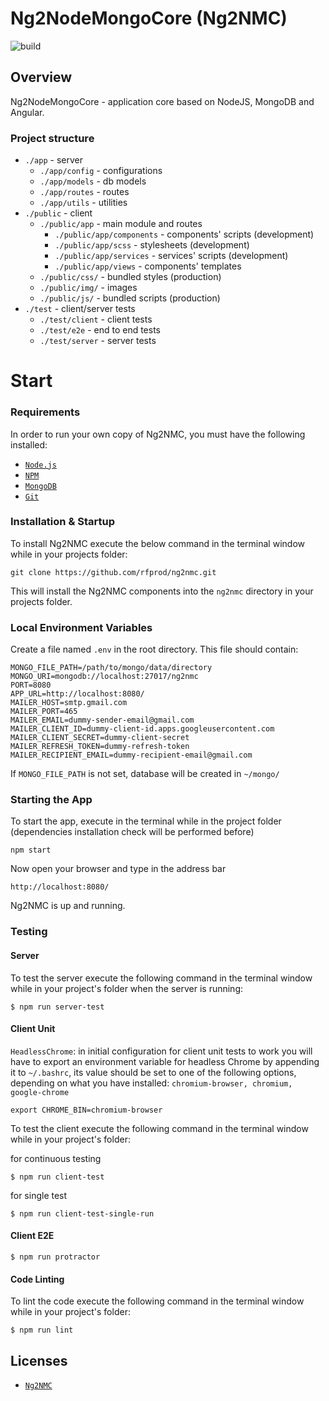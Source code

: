 # Ng2NodeMongoCore (Ng2NMC)

![build](https://travis-ci.org/rfprod/ng2nmc.svg?branch=master)

## Overview

Ng2NodeMongoCore - application core based on NodeJS, MongoDB and Angular.

### Project structure

* `./app` - server
  * `./app/config` - configurations
  * `./app/models` - db models
  * `./app/routes` - routes
  * `./app/utils` - utilities
* `./public` - client
  * `./public/app` - main module and routes
    * `./public/app/components` - components' scripts (development)
    * `./public/app/scss` - stylesheets (development)
    * `./public/app/services` - services' scripts (development)
    * `./public/app/views` - components' templates
  * `./public/css/` - bundled styles (production)
  * `./public/img/` - images
  * `./public/js/` - bundled scripts (production)
* `./test` - client/server tests
  * `./test/client` - client tests
  * `./test/e2e` - end to end tests
  * `./test/server` - server tests

# Start

### Requirements

In order to run your own copy of Ng2NMC, you must have the following installed:

- [`Node.js`](https://nodejs.org/)
- [`NPM`](https://nodejs.org/)
- [`MongoDB`](http://www.mongodb.org/)
- [`Git`](https://git-scm.com/)

### Installation & Startup

To install Ng2NMC execute the below command in the terminal window while in your projects folder:

```
git clone https://github.com/rfprod/ng2nmc.git
```

This will install the Ng2NMC components into the `ng2nmc` directory in your projects folder.

### Local Environment Variables

Create a file named `.env` in the root directory. This file should contain:

```
MONGO_FILE_PATH=/path/to/mongo/data/directory
MONGO_URI=mongodb://localhost:27017/ng2nmc
PORT=8080
APP_URL=http://localhost:8080/
MAILER_HOST=smtp.gmail.com
MAILER_PORT=465
MAILER_EMAIL=dummy-sender-email@gmail.com
MAILER_CLIENT_ID=dummy-client-id.apps.googleusercontent.com
MAILER_CLIENT_SECRET=dummy-client-secret
MAILER_REFRESH_TOKEN=dummy-refresh-token
MAILER_RECIPIENT_EMAIL=dummy-recipient-email@gmail.com
```

If `MONGO_FILE_PATH` is not set, database will be created in `~/mongo/`

### Starting the App

To start the app, execute in the terminal while in the project folder (dependencies installation check will be performed before)

```
npm start
```

Now open your browser and type in the address bar

```
http://localhost:8080/
```

Ng2NMC is up and running.

### Testing

#### Server

To test the server execute the following command in the terminal window while in your project's folder when the server is running:

```
$ npm run server-test
```

#### Client Unit

`HeadlessChrome`: in initial configuration for client unit tests to work you will have to export an environment variable for headless Chrome by appending it to `~/.bashrc`, its value should be set to one of the following options, depending on what you have installed: `chromium-browser, chromium, google-chrome`

```
export CHROME_BIN=chromium-browser
```

To test the client execute the following command in the terminal window while in your project's folder:

for continuous testing

```
$ npm run client-test
```

for single test

```
$ npm run client-test-single-run
```

#### Client E2E

```
$ npm run protractor
```

#### Code Linting

To lint the code execute the following command in the terminal window while in your project's folder:

```
$ npm run lint
```

## Licenses

* [`Ng2NMC`](LICENSE.md)
